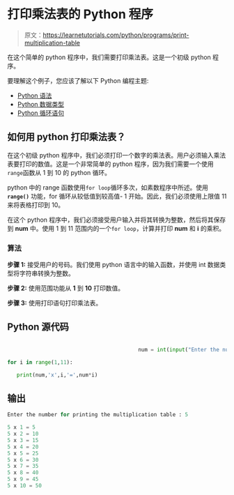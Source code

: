 # 打印乘法表的 Python 程序

> 原文：<https://learnetutorials.com/python/programs/print-multiplication-table>

在这个简单的 python 程序中，我们需要打印乘法表。这是一个初级 python 程序。

要理解这个例子，您应该了解以下 Python 编程主题:

*   [Python 语法](../../python/syntax-comments "Python Syntax")
*   [Python 数据类型](../../python/python-datatypes "Datatypes in Python")
*   [Python 循环语句](../../python/python-loop-tutorials "Python loop statements")

## 如何用 python 打印乘法表？

在这个初级 python 程序中，我们必须打印一个数字的乘法表。用户必须输入乘法表要打印的数值。这是一个非常简单的 python 程序，因为我们需要一个使用`range`函数从 1 到 10 的 python 循环。

python 中的 range 函数使用`for loop`循环多次，如素数程序中所述。使用 **`range()`** 功能，for 循环从较低值到较高值- 1 开始。因此，我们必须使用上限值 11 来将表格打印到 10。

在这个 python 程序中，我们必须接受用户输入并将其转换为整数，然后将其保存到 **num** 中。使用 1 到 11 范围内的一个`for loop`，计算并打印 **num** 和 **i** 的乘积。

### 算法

**步骤 1:** 接受用户的号码。我们使用 python 语言中的输入函数，并使用 int 数据类型将字符串转换为整数。

**步骤 2:** 使用范围功能从 **1** 到 **10** 打印数值。

**步骤 3:** 使用打印语句打印乘法表。

## Python 源代码

```py

                                          num = int(input("Enter the number for printing the multiplication table : "))  

for i in range(1,11):  

   print(num,'x',i,'=',num*i) 

```

## 输出

```py
Enter the number for printing the multiplication table : 5

5 x 1 = 5
5 x 2 = 10
5 x 3 = 15
5 x 4 = 20
5 x 5 = 25
5 x 6 = 30
5 x 7 = 35
5 x 8 = 40
5 x 9 = 45
5 x 10 = 50
```